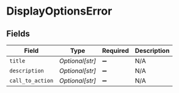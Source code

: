 # DisplayOptionsError


## Fields

| Field              | Type               | Required           | Description        |
| ------------------ | ------------------ | ------------------ | ------------------ |
| `title`            | *Optional[str]*    | :heavy_minus_sign: | N/A                |
| `description`      | *Optional[str]*    | :heavy_minus_sign: | N/A                |
| `call_to_action`   | *Optional[str]*    | :heavy_minus_sign: | N/A                |